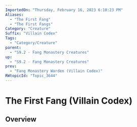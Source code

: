 ```yaml
---
ImportedOn: "Thursday, February 16, 2023 6:10:23 PM"
Aliases:
  - "The First Fang"
  - "The First Fangs"
Category: "Creature"
Suffix: "Villain Codex"
Tags:
  - "Category/Creature"
parent:
  - "S9.2 - Fang Monastery Creatures"
up:
  - "S9.2 - Fang Monastery Creatures"
prev:
  - "Fang Monastery Warden (Villain Codex)"
RWtopicId: "Topic_3644"
---
```

# The First Fang (Villain Codex)
## Overview
